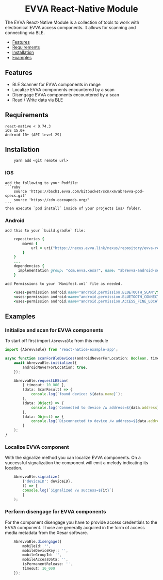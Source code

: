 <p align="center">
  <h1 align="center">EVVA React-Native Module</h1>
</p>

The EVVA React-Native Module is a collection of tools to work with electronical EVVA access components. It allows for scanning and connecting via BLE.

- [Features](#features)
- [Requirements](#requirements)
- [Installation](#installation)
- [Examples](#examples)

## Features

- BLE Scanner for EVVA components in range
- Localize EVVA components encountered by a scan
- Disengage EVVA components encountered by a scan
- Read / Write data via BLE

## Requirements

    react-native < 0.74.3
    iOS 15.0+ 
    Android 10+ (API level 29) 

## Installation
```
    yarn add <git remote url>
```
### IOS
    add the following to your Podfile:
    ```ruby
        source 'https://bach1.evva.com/bitbucket/scm/xm/abrevva-pod-specs.git'
        source 'https://cdn.cocoapods.org/'
    ```
    then execute `pod install` inside of your projects ios/ folder.

### Android

    add this to your `build.gradle` file:
```ruby
    repositories {
        maven {
            url = uri("https://nexus.evva.link/nexus/repository/evva-releases")
        }
    }
    ...
    dependencies {
      implementation group: "com.evva.xesar", name: "abrevva-android-sdk", version: "1.0.0" <-- change to latest version. 
    }
```
    add Permissions to your `Manifest.xml` file as needed.
```ruby
    <uses-permission android:name="android.permission.BLUETOOTH_SCAN"/>
    <uses-permission android:name="android.permission.BLUETOOTH_CONNECT"/>
    <uses-permission android:name="android.permission.ACCESS_FINE_LOCATION"/>
```


## Examples

### Initialize and scan for EVVA components

To start off first import `AbrevvaBle` from this module

```typescript
import {AbrevvaBle} from 'react-natice-example-app';

async function scanForBleDevices(androidNeverForLocation: Boolean, timeout: Number){
    await AbrevvaBle.initialize({
        androidNeverForLocation: true,
    });

    AbrevvaBle.requestLEScan(
        { timeout: 10_000 }, 
        (data: ScanResult) => {
            console.log(`found device: ${data.name}`);
        },
        (data: Object) => {
            console.log(`Connected to device /w address=${data.address}`);
        },
        (data: Object) => {
            console.log(`Disconnected to device /w address=${data.address}`);
        }
    );
}
```

### Localize EVVA component

With the signalize method you can localize EVVA components. On a successful signalization the component will emit a melody indicating its location.

```typescript
    AbrevvaBle.signalize(
        {'deviceID': deviceID},
        () => {
        console.log(`Signalized /w success=${it}`)
        }    
    );
```
### Perform disengage for EVVA components

For the component disengage you have to provide access credentials to the EVVA component. Those are generally acquired in the form of access media metadata from the Xesar software.

```typescript
    AbrevvaBle.disengage({
        mobileId: '',
        mobileDeviceKey:: '',
        mobileGroupId: '',
        mobileAccessData: '',
        isPermanentRelease: '',
        timeout: 10_000
    });
```